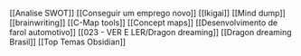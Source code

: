 [[Analise SWOT]]
[[Conseguir um emprego novo]]
[[Ikigai]]
[[Mind dump]]
[[brainwriting]]
[[C-Map tools]]
[[Concept maps]]
[[Desenvolvimento de farol automotivo]]
[[023 - VER E LER/Dragon dreaming]]
[[Dragon dreaming Brasil]]
[[Top Temas Obsidian]]

